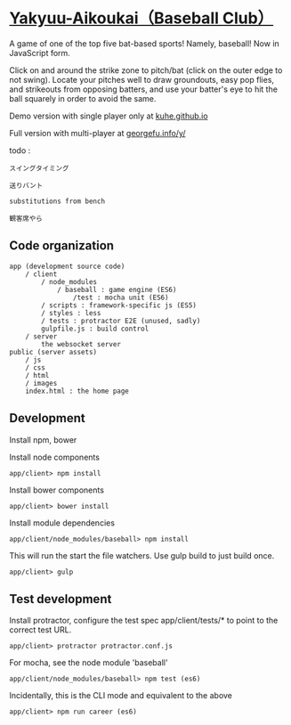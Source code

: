 [Yakyuu-Aikoukai（Baseball Club）](http://georgefu.info/y)
===============

A game of one of the top five bat-based sports! Namely, baseball! Now in JavaScript form.

Click on and around the strike zone to pitch/bat (click on the outer edge to not swing). Locate your pitches well to draw groundouts, easy pop flies,
and strikeouts from opposing batters, and use your batter's eye to hit the ball squarely in order to avoid the same.

Demo version with single player only at [kuhe.github.io](http://kuhe.github.io)

Full version with multi-player at [georgefu.info/y/](http://georgefu.info/y)

todo :

    スイングタイミング

    送りバント

    substitutions from bench
    
    観客席やら


## Code organization

    app (development source code)
        / client
            / node_modules
                / baseball : game engine (ES6)
                    /test : mocha unit (ES6)
            / scripts : framework-specific js (ES5)
            / styles : less
            / tests : protractor E2E (unused, sadly)
            gulpfile.js : build control
        / server
            the websocket server
    public (server assets)
        / js
        / css
        / html
        / images
        index.html : the home page


## Development

Install npm, bower

Install node components

    app/client> npm install

Install bower components

    app/client> bower install

Install module dependencies

    app/client/node_modules/baseball> npm install

This will run the start the file watchers. Use gulp build to just build once.

    app/client> gulp


## Test development

Install protractor, configure the test spec app/client/tests/* to point to the correct test URL.

    app/client> protractor protractor.conf.js

For mocha, see the node module 'baseball'

    app/client/node_modules/baseball> npm test (es6)

Incidentally, this is the CLI mode and equivalent to the above

    app/client> npm run career (es6)